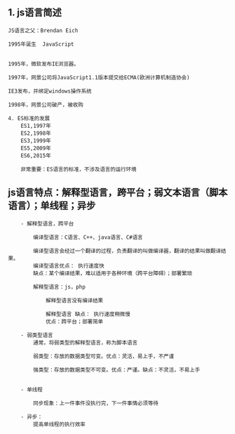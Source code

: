 ## 1. js语言简述

    JS语言之父：Brendan Eich
    
    1995年诞生  JavaScript
    
    
    1995年，微软发布IE浏览器。

    1997年，网景公司将JavaScript1.1版本提交给ECMA(欧洲计算机制造协会)

    IE3发布，并绑定windows操作系统

    1998年，网景公司破产，被收购

    4. ES标准的发展
        ES1,1997年
        ES2,1998年
        ES3,1999年
        ES5,2009年
        ES6,2015年

        非常重要：ES语言的标准，不涉及语言的运行环境


   ## js语言特点：解释型语言，跨平台；弱文本语言（脚本语言）；单线程；异步
        
        - 解释型语言，跨平台
        
            编译型语言：C语言、C++、java语言、C#语言
            
            编译型语言会经过一个翻译的过程，负责翻译的叫做编译器，翻译的结果叫做翻译结果。
            编译型语言优点： 执行速度快
            缺点：某个编译结果，难以适用于各种环境（跨平台障碍）；部署繁琐
            
            解释型语言：js，php
            
                解释型语言没有编译结果
                
                解释型语言 缺点： 执行速度稍微慢
                优点：跨平台；部署简单
                
        - 弱类型语言
            通常，将弱类型的解释型语言，称为脚本语言
        
            弱类型：存放的数据类型可变。优点：灵活，易上手，不严谨
            
            强类型：存放的数据类型不可变。优点：严谨。缺点：不灵活，不易上手
            
            
        - 单线程
            
            同步现象：上一件事件没执行完，下一件事情必须等待
            
        - 异步：
            提高单线程的执行效率
            
            